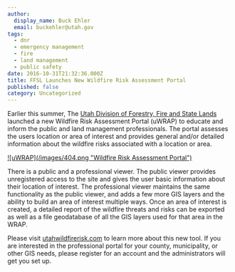```yaml
---
author:
  display_name: Buck Ehler
  email: buckehler@utah.gov
tags:
  - dnr
  - emergency management
  - fire
  - land management
  - public safety
date: 2016-10-31T21:32:36.000Z
title: FFSL Launches New Wildfire Risk Assessment Portal
published: false
category: Uncategorized
---
```


Earlier this summer, The [Utah Division of Forestry, Fire and State Lands](https://www.ffsl.utah.gov/) launched a new Wildfire Risk Assessment Portal (uWRAP) to educate and inform the public and land management professionals. The portal assesses the users location or area of interest and provides general and/or detailed information about the wildfire risks associated with a location or area.

[![uWRAP]\(/images/404.png "Wildfire Risk Assessment Portal")](https://wildfirerisk.utah.gov/)

There is a public and a professional viewer. The public viewer provides unregistered access to the site and gives the user basic information about their location of interest. The professional viewer maintains the same functionality as the public viewer, and adds a few more GIS layers and the ability to build an area of interest multiple ways. Once an area of interest is created, a detailed report of the wildfire threats and risks can be exported as well as a file geodatabase of all the GIS layers used for that area in the WRAP.

Please visit [utahwildfirerisk.com](https://wildfirerisk.utah.gov/) to learn more about this new tool. If you are interested in the professional portal for your county, municipality, or other GIS needs, please register for an account and the administrators will get you set up.

